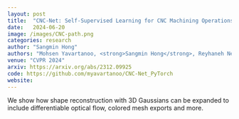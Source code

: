 ```yaml
---
layout: post
title:  "CNC-Net: Self-Supervised Learning for CNC Machining Operations"
date:   2024-06-20
image: /images/CNC-path.png
categories: research
author: "Sangmin Hong"
authors: "Mohsen Yavartanoo, <strong>Sangmin Hong</strong>, Reyhaneh Newhatavar, Kyoung Mu Lee"
venue: "CVPR 2024"
arxiv: https://arxiv.org/abs/2312.09925
code: https://github.com/myavartanoo/CNC-Net_PyTorch
website: 
---
```

We show how shape reconstruction with 3D Gaussians can be expanded to include differentiable optical flow, colored mesh exports and more. 
